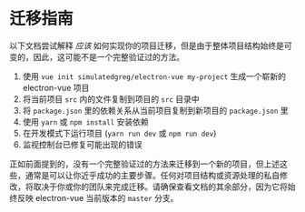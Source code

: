 # 迁移指南

以下文档尝试解释 _应该_ 如何实现你的项目迁移，但是由于整体项目结构始终是可变的，因此，这可能不是一个完整验证过的方法。

1. 使用 `vue init simulatedgreg/electron-vue my-project` 生成一个崭新的 electron-vue 项目
2. 将当前项目 `src` 内的文件复制到项目的 `src` 目录中
3. 将 `package.json` 里的依赖关系从当前项目复制到新项目的 `package.json` 里
4. 使用 `yarn` 或 `npm install` 安装依赖
5. 在开发模式下运行项目 \(`yarn run dev` 或 `npm run dev`\)
6. 监视控制台已修复可能出现的错误

正如前面提到的，没有一个完整验证过的方法来迁移到一个新的项目，但上述这些，通常是可以让你近乎成功的主要步骤。任何对项目结构或资源处理的私自修改，将取决于你或你的团队来完成迁移。请确保查看文档的其余部分，因为它将始终反映 electron-vue 当前版本的 `master` 分支。
